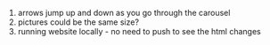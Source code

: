 1. arrows jump up and down as you go through the carousel
2. pictures could be the same size?
3. running website locally - no need to push to see the html changes


